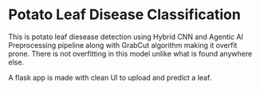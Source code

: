 # Potato Leaf Disease Classification

This is potato leaf diesease detection using Hybrid CNN and Agentic AI Preprocessing pipeline along with GrabCut algorithm making it overfit prone. 
There is not overfitting in this model unlike what is found anywhere else.

A flask app is made with clean UI to upload and predict a leaf. 
